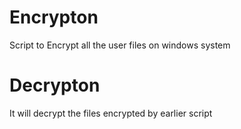 # Encrypton
Script to Encrypt all the user files on windows system
# Decrypton
It will decrypt the files encrypted by earlier script 
